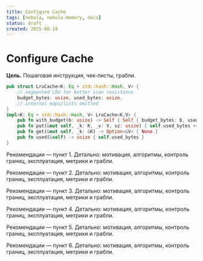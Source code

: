 ```yaml
---
title: Configure Cache
tags: [nebula, nebula-memory, docs]
status: draft
created: 2025-08-19
---
```


# Configure Cache

**Цель.** Пошаговая инструкция, чек-листы, грабли.


```rust
pub struct LruCache<K: Eq + std::hash::Hash, V> {
    // segmented LRU for better scan resistance
    budget_bytes: usize, used_bytes: usize,
    // internal maps/lists omitted
}
impl<K: Eq + std::hash::Hash, V> LruCache<K,V> {
    pub fn with_budget(b: usize) -> Self { Self { budget_bytes: b, used_bytes: 0 } }
    pub fn put(&mut self, _k: K, _v: V, sz: usize) { self.used_bytes += sz; /* evict until <= budget */ }
    pub fn get(&mut self, _k: &K) -> Option<&V> { None }
    pub fn used(&self) -> usize { self.used_bytes }
}
```


Рекомендации — пункт 1. Детально: мотивация, алгоритмы, контроль границ, эксплуатация, метрики и грабли.

Рекомендации — пункт 2. Детально: мотивация, алгоритмы, контроль границ, эксплуатация, метрики и грабли.

Рекомендации — пункт 3. Детально: мотивация, алгоритмы, контроль границ, эксплуатация, метрики и грабли.

Рекомендации — пункт 4. Детально: мотивация, алгоритмы, контроль границ, эксплуатация, метрики и грабли.

Рекомендации — пункт 5. Детально: мотивация, алгоритмы, контроль границ, эксплуатация, метрики и грабли.

Рекомендации — пункт 6. Детально: мотивация, алгоритмы, контроль границ, эксплуатация, метрики и грабли.
